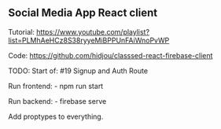 ## Social Media App React client

Tutorial: https://www.youtube.com/playlist?list=PLMhAeHCz8S38ryyeMiBPPUnFAiWnoPvWP

Code: https://github.com/hidjou/classsed-react-firebase-client

TODO: Start of: #19 Signup and Auth Route

Run frontend:
    - npm run start

Run backend:
    - firebase serve


Add proptypes to everything.